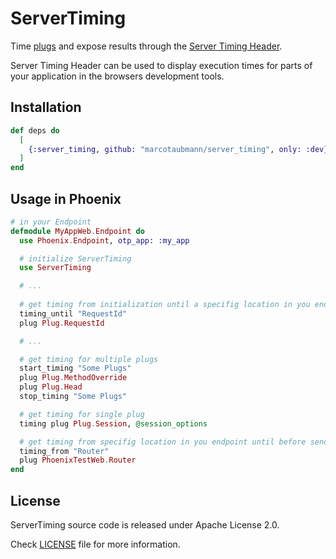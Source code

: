 # ServerTiming

Time [plugs](https://hexdocs.pm/plug/Plug.html) and expose results through the [Server Timing Header](https://www.w3.org/TR/server-timing/).

Server Timing Header can be used to display execution times for parts of your application in the browsers development tools.

## Installation

```elixir
def deps do
  [
    {:server_timing, github: "marcotaubmann/server_timing", only: :dev}
  ]
end
```

## Usage in Phoenix


```elixir
# in your Endpoint 
defmodule MyAppWeb.Endpoint do
  use Phoenix.Endpoint, otp_app: :my_app

  # initialize ServerTiming
  use ServerTiming

  # ...
  
  # get timing from initialization until a specifig location in you endpoint
  timing_until "RequestId"
  plug Plug.RequestId

  # ...

  # get timing for multiple plugs
  start_timing "Some Plugs"
  plug Plug.MethodOverride
  plug Plug.Head
  stop_timing "Some Plugs"

  # get timing for single plug
  timing plug Plug.Session, @session_options

  # get timing from specifig location in you endpoint until before sending the response
  timing_from "Router"
  plug PhoenixTestWeb.Router
end
```

## License

ServerTiming source code is released under Apache License 2.0.

Check [LICENSE](LICENSE) file for more information.